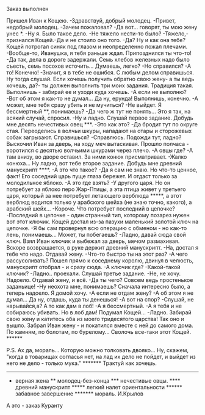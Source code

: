   Заказ выполнен

Пришел Иван к Кощею.
-Здравствуй, добрый молодец.
-Привет, недобрый молодец.
-Зачем пожаловал?
-Да вот... говорят, ты мою жену унес *.
-Ну я. Было такое дело.
-Не тяжело нести-то было?
-Тяжело,-признался Кощей.-Да и не стоило оно того.
-Да? Ну и как она тебе?
Кощей потрогал синяк под глазом и неопределенно пожал плечами.
-Вообще-то, Иванушка, я тебя раньше ждал. Припозднился ты что-то!
-Да так, дела в дороге задержали. Семь хлебов железных надо было съесть, семь посохов источить... Думаешь, легко?
-Но справился?
-А то! Конечно!
-Значит, я в тебе не ошибся. С любым делом справишься. Ну тогда слушай. Если хочешь получить обратно свою жену- а ты ведь хочешь, да?- ты должен выполнить три моих задания. Традиция такая. Выполнишь - забирай ее и уходи куда хочешь.
-А если не выполню?
-Вот об этом я как-то не думал... Да ну, ерунда! Выполнишь, конечно.
-А может, мне тебя сразу убить и не мучиться?
-Не выйдет. Я бессмертный **, понимаешь? 
-Да чего ж  тут не понять... Это я так, на всякий случай, спросил.
-Ну и ладно. Слушай первое задание. Добудь мне десять нечестивых овец ***.
-Это как это?
-Да бродит тут по округе стая. Переоделись в волчьи шкуры, нападают на отары и сторожевых собак загрызают. Справишься?
-Справлюсь. Подожди тут, ладно?
Выскочил Иван за дверь, на ходу меч вытаскивая. Прошло полчаса - воротился с десятью волчьими шкурами через плечо.
-А овцы где?
-А там внизу, во дворе оставил. За ними конюх присматривает.
-Жалко конюха... Ну ладно, вот тебе второе задание. Добудь мне древний манускрипт ****.
-А это что такое?
-Да я сам не знаю. Но что-то ценное, факт! Его соседний царь пуще глаза бережет. И отдаст только за молодильное яблоко.
-А это где взять?
-У другого царя. Но он потребует за яблоко перо Жар-Птицы, а эта птица живет у третьего царя, который за нее потребует летающего верблюда *****, а этот верблюд водится только у арабского шейха (не знаю точно, какого), а арабский шейх...
-Короче. Что потребует последний в цепочке?
-Последний в цепочке - один странный тип, которому позарез нужен вот этот ключик.
Кощей достал из-за пазухи маленький золотой ключ на цепочке.
-Я бы сам провернул всю операцию с обменом - но как-то лень, понимаешь... Может, ты побегаешь?
-Ладно, давай сюда свой ключ.
Взял Иван ключик и выбежал за дверь, мечом размахивая. Вскоре возвращается, в руке держит древний манускрипт.
-На, достал я тебе что надо. Отдавай жену.
-Что-то быстро ты на этот раз?
-А чего рассусоливать? Пошел прямо к соседнему королю, двинул в челюсть, манускрипт отобрал - и сразу сюда.
-А ключик где?
-Какой-такой ключик?
-Ладно.. проехали. Слушай третье задание.
-Не, не хочу. Надоело. Отдавай жену, и всё.
-Да ты чего? Совсем ведь простенькое заданьице!
-Ну неохота мне, понимаешь? Сначала интересно было, а теперь надоело. Я домой хочу.
-А если не отдам жену?
-А об этом я не думал... Да ну, отдашь, куда ты денешься!
-А вот на спор?
-Слушай, не нарывайся,а? А то как дам в лоб!
-А я бессмертный.
-А я тебя и не собираюсь убивать. Но в лоб дам!
Подумал Кощей...
-Ладно. Забирай свою жену и катитесь оба из моего тридесятого царства!
Так оно и вышло. Забрал Иван жену - и покатился вместе с ней до самого дома. По камням, по болотам, по бурелому... Сволочь все-таки этот Кощей. ******

P.S. Ах да, мораль... Которую можно толковать двояко... Ну, скажем, "когда в товарищах согласья нет, на лад их дело не пойдет, и выйдет из него не дело - только мука." *******
Трактуй как хочешь.

------------------------
* верная жена
** молодец-без-конца
*** нечестивые овцы.
**** древний манускрипт
***** легкий налет ориентальности
****** забавное завершение
******* мораль. И.Крылов

А это - заказ Куранту    